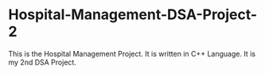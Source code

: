 # Hospital-Management-DSA-Project-2
This is the Hospital Management Project. It is written in C++ Language. It is my 2nd DSA Project.
